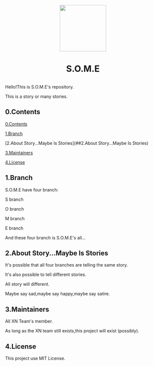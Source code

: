 <div align="center">
  <img src="https://s1.imagehub.cc/images/2022/05/14/s.o.m.e.png" width="150px" height="150px">
  <h1 align="center">S.O.M.E</h1>
<a href="https://github.com/xn-team/S.O.M.E/blob/Website/LICENSE"><img src="https://img.shields.io/badge/license-MIT%20License-blue" alt=""></a>
</div>

Hello!This is S.O.M.E's repository.

This is a story or many stories.

## 0.Contents

[0.Contents](##0.Contents)

[1.Branch](##1.Branch)

[2.About Story...Maybe Is Stories](##2.About Story...Maybe Is Stories)

[3.Maintainers](##3.Maintainers)

[4.License](##4.License)

## 1.Branch

S.O.M.E have four branch:

S branch

O branch

M branch

E branch

And these four branch is S.O.M.E's all...

## 2.About Story...Maybe Is Stories

It's possible that all four branches are telling the same story.

It's also possible to tell different stories.

All story will different.

Maybe say sad,maybe say happy,maybe say satire.

## 3.Maintainers

All XN Team's member.

As long as the XN team still exists,this project will exist (possibly).

## 4.License

This project use MIT License.
